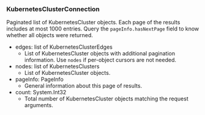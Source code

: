 ### KubernetesClusterConnection
Paginated list of KubernetesCluster objects. Each page of the results includes at most 1000 entries. Query the `pageInfo.hasNextPage` field to know whether all objects were returned.

- edges: list of KubernetesClusterEdges
  - List of KubernetesCluster objects with additional pagination information. Use `nodes` if per-object cursors are not needed.
- nodes: list of KubernetesClusters
  - List of KubernetesCluster objects.
- pageInfo: PageInfo
  - General information about this page of results.
- count: System.Int32
  - Total number of KubernetesCluster objects matching the request arguments.
